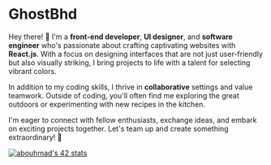 # GhostBhd
Hey there! 👋 I'm a **front-end developer**, **UI designer**, and **software engineer** who's passionate about crafting captivating websites with **React.js**. With a focus on designing interfaces that are not just user-friendly but also visually striking, I bring projects to life with a talent for selecting vibrant colors.

In addition to my coding skills, I thrive in **collaborative** settings and value teamwork. Outside of coding, you'll often find me exploring the great outdoors or experimenting with new recipes in the kitchen.

I'm eager to connect with fellow enthusiasts, exchange ideas, and embark on exciting projects together. Let's team up and create something extraordinary! 🚀

[![abouhmad's 42 stats](https://badge.mediaplus.ma/Black/abouhmad)](https://github.com/oakoudad/badge42)

<!--
**ghostbhd/ghostbhd** is a ✨ _special_ ✨ repository because its `README.md` (this file) appears on your GitHub profile.

Here are some ideas to get you started:

- 🔭 I’m currently working on ...
- 🌱 I’m currently learning ...
- 👯 I’m looking to collaborate on ...
- 🤔 I’m looking for help with ...
- 💬 Ask me about ...
- 📫 How to reach me: ...
- 😄 Pronouns: ...
- ⚡ Fun fact: ...
-->
